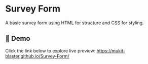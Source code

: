 # Survey Form

A basic survey form using HTML for structure and CSS for styling.


## 🔗 Demo
Click the link below to explore live preview:
https://mukit-blaster.github.io/Survey-Form/

